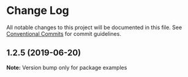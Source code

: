 # Change Log

All notable changes to this project will be documented in this file.
See [Conventional Commits](https://conventionalcommits.org) for commit guidelines.

## 1.2.5 (2019-06-20)

**Note:** Version bump only for package examples
